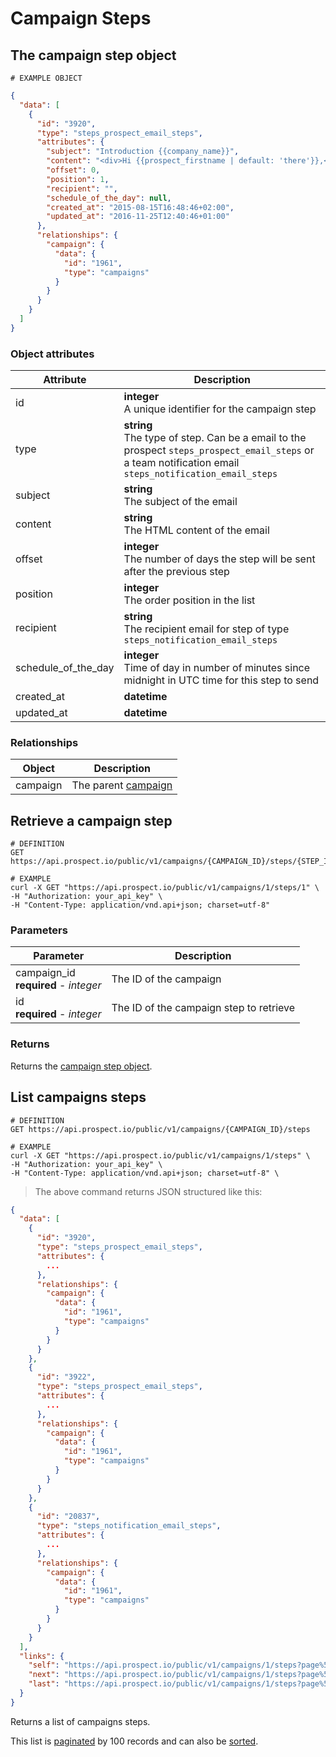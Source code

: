 # Campaign Steps
## The campaign step object
```
# EXAMPLE OBJECT
```

```json
{
  "data": [
    {
      "id": "3920",
      "type": "steps_prospect_email_steps",
      "attributes": {
        "subject": "Introduction {{company_name}}",
        "content": "<div>Hi {{prospect_firstname | default: 'there'}},<br /><br /></div>\r\n<div>My name is {{user_name}} and I'm the founder of&nbsp;<a href=\"https://prospect.io\">{{company_name}}</a>. Our product is already used by hundred of organizations like {{prospect_company_name | default: 'yours'}} to improve their sales prospecting and cold emailing.<br /><br /></div>\r\n<div>Could you direct me to the right person to talk about this so we can explore if this would be something valuable for you?<a href=\"https://prospect.io\"><br /></a></div>\r\n<div>Thanks for your time,</div>",
        "offset": 0,
        "position": 1,
        "recipient": "",
        "schedule_of_the_day": null,
        "created_at": "2015-08-15T16:48:46+02:00",
        "updated_at": "2016-11-25T12:40:46+01:00"
      },
      "relationships": {
        "campaign": {
          "data": {
            "id": "1961",
            "type": "campaigns"
          }
        }
      }
    }
  ]
}
```


### Object attributes
Attribute | Description
--------- | -----------
id | **integer** <br />A unique identifier for the campaign step
type | **string** <br />The type of step. Can be a email to the prospect `steps_prospect_email_steps` or a team notification email `steps_notification_email_steps`
subject | **string** <br />The subject of the email
content | **string** <br />The HTML content of the email
offset | **integer** <br />The number of days the step will be sent after the previous step
position | **integer** <br />The order position in the list
recipient | **string** <br />The recipient email for step of type `steps_notification_email_steps`
schedule_of_the_day | **integer** <br />Time of day in number of minutes since midnight in UTC time for this step to send
created_at | **datetime** | ISO 8601 format with timezone offset
updated_at | **datetime** | ISO 8601 format with timezone offset

### Relationships
Object | Description
--------- | -----------
campaign | The parent [campaign](#campaign)

## Retrieve a campaign step
```shell
# DEFINITION
GET https://api.prospect.io/public/v1/campaigns/{CAMPAIGN_ID}/steps/{STEP_ID}

# EXAMPLE
curl -X GET "https://api.prospect.io/public/v1/campaigns/1/steps/1" \
-H "Authorization: your_api_key" \
-H "Content-Type: application/vnd.api+json; charset=utf-8"
```

### Parameters
Parameter | Description
--------- | -----------
campaign_id<br />**required** - *integer* | The ID of the campaign
id<br />**required** - *integer* | The ID of the campaign step to retrieve

### Returns
Returns the [campaign step object](#the-campaign-step-object).

## List campaigns steps
```shell
# DEFINITION
GET https://api.prospect.io/public/v1/campaigns/{CAMPAIGN_ID}/steps

# EXAMPLE
curl -X GET "https://api.prospect.io/public/v1/campaigns/1/steps" \
-H "Authorization: your_api_key" \
-H "Content-Type: application/vnd.api+json; charset=utf-8" \
```

> The above command returns JSON structured like this:

```json
{
  "data": [
    {
      "id": "3920",
      "type": "steps_prospect_email_steps",
      "attributes": {
        ...
      },
      "relationships": {
        "campaign": {
          "data": {
            "id": "1961",
            "type": "campaigns"
          }
        }
      }
    },
    {
      "id": "3922",
      "type": "steps_prospect_email_steps",
      "attributes": {
        ...
      },
      "relationships": {
        "campaign": {
          "data": {
            "id": "1961",
            "type": "campaigns"
          }
        }
      }
    },
    {
      "id": "20837",
      "type": "steps_notification_email_steps",
      "attributes": {
        ...
      },
      "relationships": {
        "campaign": {
          "data": {
            "id": "1961",
            "type": "campaigns"
          }
        }
      }
    }
  ],
  "links": {
    "self": "https://api.prospect.io/public/v1/campaigns/1/steps?page%5Bnumber%5D=1&page%5Bsize%5D=100",
    "next": "https://api.prospect.io/public/v1/campaigns/1/steps?page%5Bnumber%5D=2&page%5Bsize%5D=100",
    "last": "https://api.prospect.io/public/v1/campaigns/1/steps?page%5Bnumber%5D=5&page%5Bsize%5D=100"
  }
}
```

Returns a list of campaigns steps.

This list is [paginated](#pagination) by 100 records and can also be [sorted](#sorting).
